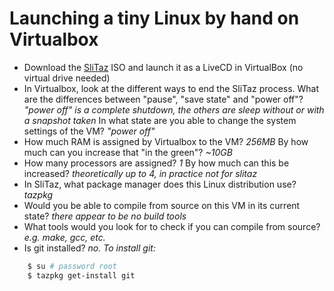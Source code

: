Launching a tiny Linux by hand on Virtualbox
============================================

- Download the [SliTaz](http://www.slitaz.org/en/get/) ISO and launch it as a LiveCD in VirtualBox (no virtual drive needed)
- In Virtualbox, look at the different ways to end the SliTaz process. What are the differences between "pause", "save state" and "power off"? _"power off" is a complete shutdown, the others are sleep without or with a snapshot taken_ In what state are you able to change the system settings of the VM? _"power off"_
- How much RAM is assigned by Virtualbox to the VM? _256MB_ By how much can you increase that "in the green"? _~10GB_
- How many processors are assigned? _1_ By how much can this be increased? _theoretically up to 4, in practice not for slitaz_
- In SliTaz, what package manager does this Linux distribution use? _tazpkg_
- Would you be able to compile from source on this VM in its current state? _there appear to be no build tools_
- What tools would you look for to check if you can compile from source? _e.g. make, gcc, etc._
- Is git installed? _no. To install git:_
```bash
    $ su # password root
    $ tazpkg get-install git
```
